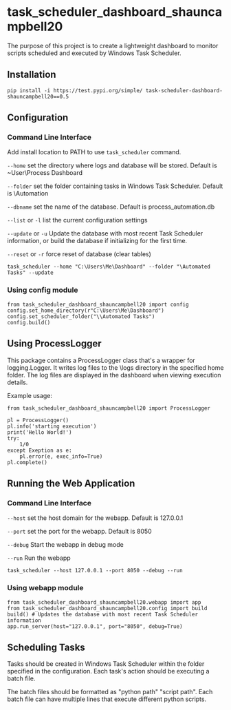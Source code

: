 # task_scheduler_dashboard_shauncampbell20

The purpose of this project is to create a lightweight dashboard to monitor scripts scheduled and executed by Windows Task Scheduler.

## Installation

```pip install -i https://test.pypi.org/simple/ task-scheduler-dashboard-shauncampbell20==0.5```

## Configuration

### Command Line Interface

Add install location to PATH to use `task_scheduler` command.

`--home` set the directory where logs and database will be stored. Default is ~User\Process Dashboard

`--folder` set the folder containing tasks in Windows Task Scheduler. Default is \\Automation

`--dbname` set the name of the database. Default is process_automation.db

`--list` or `-l` list the current configuration settings

`--update` or `-u` Update the database with most recent Task Scheduler information, or build the database if initializing for the first time.

`--reset` or `-r` force reset of database (clear tables)

```
task_scheduler --home "C:\Users\Me\Dashboard" --folder "\Automated Tasks" --update
```

### Using config module

```
from task_scheduler_dashboard_shauncampbell20 import config
config.set_home_directory(r"C:\Users\Me\Dashboard")
config.set_scheduler_folder("\\Automated Tasks")
config.build()
```

## Using ProcessLogger

This package contains a ProcessLogger class that's a wrapper for logging.Logger. It writes log files to the \logs directory in the specified home folder. The log files are displayed in the dashboard when viewing execution details.

Example usage:

```
from task_scheduler_dashboard_shauncampbell20 import ProcessLogger

pl = ProcessLogger()
pl.info('starting execution')
print('Hello World!')
try:
	1/0
except Exeption as e:
	pl.error(e, exec_info=True)
pl.complete()
```

## Running the Web Application

### Command Line Interface

`--host` set the host domain for the webapp. Default is 127.0.0.1

`--port` set the port for the webapp. Default is 8050

`--debug` Start the webapp in debug mode

`--run` Run the webapp

```
task_scheduler --host 127.0.0.1 --port 8050 --debug --run
```

### Using webapp module

```
from task_scheduler_dashboard_shauncampbell20.webapp import app
from task_scheduler_dashboard_shauncampbell20.config import build
build() # Updates the database with most recent Task Scheduler information
app.run_server(host="127.0.0.1", port="8050", debug=True)
```

## Scheduling Tasks

Tasks should be created in Windows Task Scheduler within the folder specified in the configuration. Each task's action should be executing a batch file.

The batch files should be formatted as "python path" "script path". Each batch file can have multiple lines that execute different python scripts.
